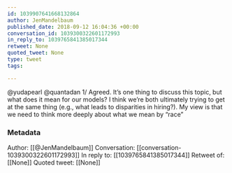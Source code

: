 ```yaml
---
id: 1039907641668132864
author: JenMandelbaum
published_date: 2018-09-12 16:04:36 +00:00
conversation_id: 1039300322601172993
in_reply_to: 1039765841385017344
retweet: None
quoted_tweet: None
type: tweet
tags:

---
```


@yudapearl @quantadan 1/ Agreed. It’s one thing to discuss this topic, but what does it mean for our models? I think we’re both ultimately trying to get at the same thing (e.g., what leads to disparities in hiring?). My view is that we need to think more deeply about what we mean by “race”

### Metadata

Author: [[@JenMandelbaum]]
Conversation: [[conversation-1039300322601172993]]
In reply to: [[1039765841385017344]]
Retweet of: [[None]]
Quoted tweet: [[None]]
